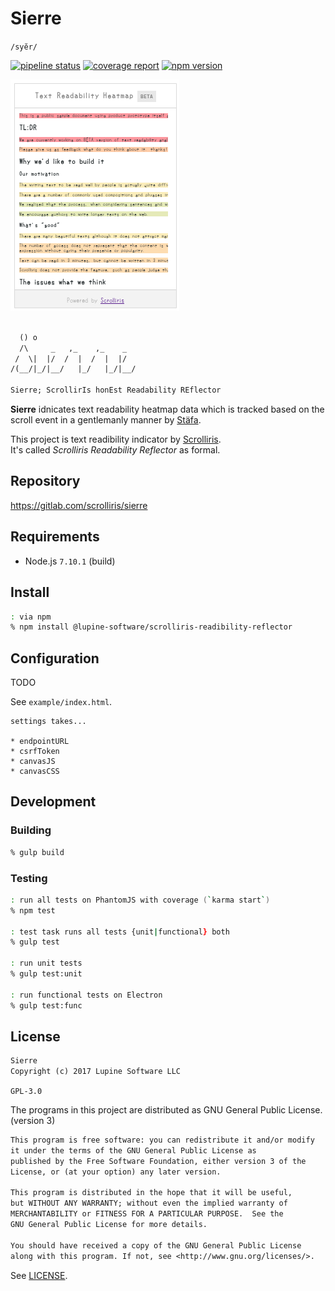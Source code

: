 # Sierre

`/syĕr/`

[![pipeline status][pipeline]][commit] [![coverage report][coverage]][commit]
[![npm version][version]][npm]

![Sierre Widget](example/img/sierre-widget.png)

```txt

  () o
  /\     _   ,_    ,_    _
 /  \|  |/  /  |  /  |  |/
/(__/|_/|__/   |_/   |_/|__/

Sierre; ScrollirIs honEst Readability REflector
```

**Sierre** idnicates text readability heatmap data which is tracked based on
the scroll event in a gentlemanly manner by [Stäfa](
https://gitlab.com/scrolliris/staefa).

This project is text readibility indicator by [Scrolliris](
https://about.scrolliris.com).  
It's called *Scrolliris Readability Reflector* as formal.


## Repository

https://gitlab.com/scrolliris/sierre


## Requirements

* Node.js `7.10.1` (build)


## Install

```zsh
: via npm
% npm install @lupine-software/scrolliris-readibility-reflector
```

## Configuration

TODO

See `example/index.html`.

```
settings takes...

* endpointURL
* csrfToken
* canvasJS
* canvasCSS
```


## Development

### Building

```zsh
% gulp build
```

### Testing

```zsh
: run all tests on PhantomJS with coverage (`karma start`)
% npm test

: test task runs all tests {unit|functional} both
% gulp test

: run unit tests
% gulp test:unit

: run functional tests on Electron
% gulp test:func
```


## License

```txt
Sierre
Copyright (c) 2017 Lupine Software LLC
```

`GPL-3.0`

The programs in this project are distributed as
GNU General Public License. (version 3)

```txt
This program is free software: you can redistribute it and/or modify
it under the terms of the GNU General Public License as
published by the Free Software Foundation, either version 3 of the
License, or (at your option) any later version.

This program is distributed in the hope that it will be useful,
but WITHOUT ANY WARRANTY; without even the implied warranty of
MERCHANTABILITY or FITNESS FOR A PARTICULAR PURPOSE.  See the
GNU General Public License for more details.

You should have received a copy of the GNU General Public License
along with this program. If not, see <http://www.gnu.org/licenses/>.
```

See [LICENSE](LICENSE).


[pipeline]: https://gitlab.com/scrolliris/sierre/badges/master/pipeline.svg
[coverage]: https://gitlab.com/scrolliris/sierre/badges/master/coverage.svg
[commit]: https://gitlab.com/scrolliris/sierre/commits/master
[version]: https://img.shields.io/npm/v/@lupine-software/scrolliris-readability-reflector.svg
[npm]: https://www.npmjs.com/package/@lupine-software/scrolliris-readability-reflector
